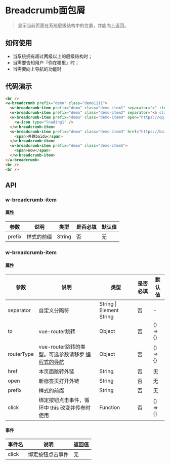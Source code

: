 # Breadcrumb面包屑
> 显示当前页面在系统层级结构中的位置，并能向上返回。

## 如何使用

- 当系统拥有超过两级以上的层级结构时；
- 当需要告知用户『你在哪里』时；
- 当需要向上导航的功能时

## 代码演示

```` html
<br />
<w-breadcrumb prefix="demo" class="demo1111">
  <w-breadcrumb-item prefix="demo" class="demo-item1" separator=">" :to="{ name: 'Affix' }">内部跳转</w-breadcrumb-item>
  <w-breadcrumb-item prefix="demo" class="demo-item2" separator="<b class='demo'>|</b>">自定义间隔符号</w-breadcrumb-item>
  <w-breadcrumb-item prefix="demo" class="demo-item4" open="https://qq.com">
    <w-icon type="loading1" />
  </w-breadcrumb-item>
  <w-breadcrumb-item prefix="demo" class="demo-item3" href="https://baidu.com">
    <span>外跳baidu</span>
  </w-breadcrumb-item>
  <w-breadcrumb-item prefix="demo" class="demo-item5">
    <span>now</span>
  </w-breadcrumb-item>
</w-breadcrumb>
<br />
<br />
````

<style>
.demo {
  color: #1996f5;
  font-weight: normal;
}
</style>

## API

### w-breadcrumb-item

#### 属性

|参数|说明|类型|是否必填|默认值|
|---|----|---|-------|-----|
|prefix|样式的前缀|String|否|无|

### w-breadcrumb-item

#### 属性

|参数|说明|类型|是否必填|默认值|
|---|----|---|-------|-----|
|separator|自定义分隔符|String \| Element String|否|-|
|to|vue-router跳转|Object|否|() => {}|
|routerType|vue-router跳转的类型。可选参数请移步 [编程式的导航](https://router.vuejs.org/zh-cn/essentials/navigation.html)|Object|否|() => {}|
|href|本页面跳转外链|String|否|无|
|open|新标签页打开外链|String|否|无|
|prefix|样式的前缀|String|否|无|
|click|绑定按钮点击事件，循环中 this 改变并传参时使用|Function|否|() => {}|

#### 事件

|事件名|说明|返回值|
|-----|---|-----|
|click|绑定按钮点击事件|无|
